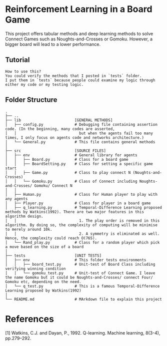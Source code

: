 # Reinforcement Learning in a Board Game
This project offers tabular methods and deep learning methods to solve Connect Games such as Noughts-and-Crosses or Gomoku. However, a bigger board will lead to a lower performance. 

## Tutorial
```
How to use this?
You could verify the methods that I posted in `tests` folder.
I put them in `tests` because people could examine my logic through either my code or my testing logic.
```

## Folder Structure
    .
    ├── ..
    ├── lib                        [GENERAL METHODS]
    │   ├── config.py              # Debugging file containing assertion code. (In the beginning, many codes are asserted, 
    │   │                            but when the agents fail too many times, I only focus on agents code and networks architecture.) 
    │   └── General.py             # This file contains general methods 
    │ 
    ├── src                        [SOURCE FILES]
    │   ├── env                    # General library for agents 
    │   │   ├── Board.py           # Class for a board game
    │   │   ├── BoardSetting.py    # Class for setting a specific game start 
    │   │   ├── Game.py            # Class to play connect N (Noughts-and-Crosses)
    │   │   └── Gomoku.py          # Class of Connect including Noughts-and-Crosses/ Gomoku/ Connect N 
    │   │
    │   ├── Human.py               # Class for Human player to play with any agents 
    │   ├── Player.py              # Class for player in a board game 
    │   ├── q_learning.py          # Temporal-Difference Learning proposed methods by Watkins(1992). There are two major features in this algorithm design.
    │   │                            1. The play order is removed in this algorithm. By doing so, the complexity of computing will be minimise to merely around 10k.
    │   │                            2. A symmetry is eliminated as well. Hence, the complexity could reach O(765).
    │   └── Rand_play.py           # Class for a random player which pick a move based on the size of a board
    │
    ├── tests                      [UNIT TESTS]
    │   ├── env                    # This folder tests environments
    │   │   ├── board_test.py      # Unit-test of Board Class including verifying winning condition 
    │   │   └── gomoku_test.py     # Unit-test of Connect Game. I leave the name Gomoku but it could be Noughts-and-Crosses/ connect Four/ Gomoku etc, depending on the need.
    │   └── q_test.py              # This is a famous Temporal-Difference Learning proposed by Watkins(1992)
    │
    └── README.md                  # MArkdown file to explain this project


# References
[1] Watkins, C.J. and Dayan, P., 1992. Q-learning. Machine learning, 8(3-4), pp.279–292.
